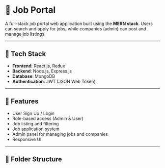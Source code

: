 # 💼 Job Portal

A full-stack job portal web application built using the **MERN stack**. Users can search and apply for jobs, while companies (admin) can post and manage job listings.

---

## 🚀 Tech Stack

- **Frontend**: React.js, Redux
- **Backend**: Node.js, Express.js
- **Database**: MongoDB
- **Authentication**: JWT (JSON Web Token)

---

## 📌 Features

- User Sign Up / Login
- Role-based access (Admin & User)
- Job listing and filtering
- Job application system
- Admin panel for managing jobs and companies
- Responsive UI

---

## 📁 Folder Structure

